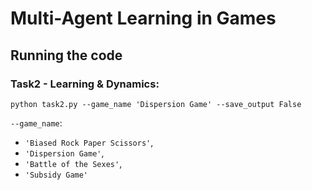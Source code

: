 # Multi-Agent Learning in Games


## Running the code

### Task2 - Learning & Dynamics:
`python task2.py --game_name 'Dispersion Game' --save_output False`

`--game_name`: 
- `'Biased Rock Paper Scissors'`, 
- `'Dispersion Game'`, 
- `'Battle of the Sexes'`, 
- `'Subsidy Game'`